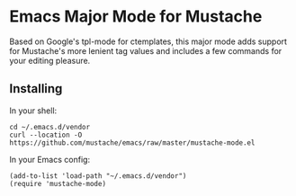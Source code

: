 # Emacs Major Mode for Mustache

Based on Google's tpl-mode for ctemplates, this major mode adds
support for Mustache's more lenient tag values and includes a few
commands for your editing pleasure.

## Installing

In your shell:

    cd ~/.emacs.d/vendor
    curl --location -O https://github.com/mustache/emacs/raw/master/mustache-mode.el

In your Emacs config:

    (add-to-list 'load-path "~/.emacs.d/vendor")
    (require 'mustache-mode)
